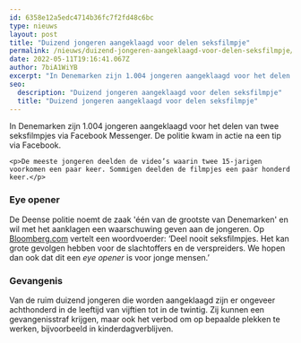 ```yaml
---
id: 6358e12a5edc4714b36fc7f2fd48c6bc
type: nieuws
layout: post
title: "Duizend jongeren aangeklaagd voor delen seksfilmpje"
permalink: /nieuws/duizend-jongeren-aangeklaagd-voor-delen-seksfilmpje/
date: 2022-05-11T19:16:41.067Z
author: 7biA1WiYB
excerpt: "In Denemarken zijn 1.004 jongeren aangeklaagd voor het delen van twee seksfilmpjes via Facebook Messenger. De politie kwam in actie na een tip via Facebook.  "
seo:
  description: "Duizend jongeren aangeklaagd voor delen seksfilmpje"
  title: "Duizend jongeren aangeklaagd voor delen seksfilmpje"
---
```

In Denemarken zijn 1.004 jongeren aangeklaagd voor het delen van twee seksfilmpjes via Facebook Messenger. De politie kwam in actie na een tip via Facebook.  

    <p>De meeste jongeren deelden de video’s waarin twee 15-jarigen voorkomen een paar keer. Sommigen deelden de filmpjes een paar honderd keer.</p>
<h3>Eye opener</h3>
<p>De Deense politie noemt de zaak 'één van de grootste van Denemarken' en wil met het aanklagen een waarschuwing geven aan de jongeren. Op <a href="https://www.bloomberg.com/news/articles/2018-01-15/facebook-report-sparks-danish-crackdown-on-underage-sex-posts" target="_blank">Bloomberg.com</a> vertelt een woordvoerder: ‘Deel nooit seksfilmpjes. Het kan grote gevolgen hebben voor de slachtoffers en de verspreiders. We hopen dan ook dat dit een <em>eye opener </em>is voor jonge mensen.’</p>
<h3>Gevangenis</h3>
<p>Van de ruim duizend jongeren die worden aangeklaagd zijn er ongeveer achthonderd in de leeftijd van vijftien tot in de twintig. Zij kunnen een gevangenisstraf krijgen, maar ook het verbod om op bepaalde plekken te werken, bijvoorbeeld in kinderdagverblijven.</p>  
